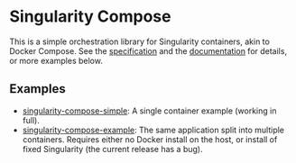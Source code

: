 # Singularity Compose

This is a simple orchestration library for Singularity containers, akin to
Docker Compose. See the [specification](https://singularityhub.github.io/singularity-compose/#/spec/spec-1.0) 
and the [documentation](https://singularityhub.github.io/singularity-compose) for
details, or more examples below.

## Examples

 - [singularity-compose-simple](https://www.github.com/singularityhub/singularity-compose-simple): A single container example (working in full).
 - [singularity-compose-example](https://www.github.com/singularityhub/singularity-compose-example): The same application split into multiple containers. Requires either no Docker install on the host, or install of fixed Singularity (the current release has a bug).
